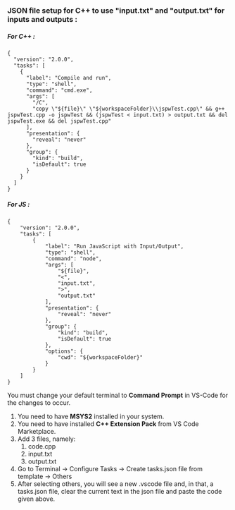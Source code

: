 ### JSON file setup for C++ to use "input.txt" and "output.txt" for inputs and outputs :

##### For C++ :

```
{
  "version": "2.0.0",
  "tasks": [
    {
      "label": "Compile and run",
      "type": "shell",
      "command": "cmd.exe",
      "args": [
        "/C",
        "copy \"${file}\" \"${workspaceFolder}\\jspwTest.cpp\" && g++ jspwTest.cpp -o jspwTest && (jspwTest < input.txt) > output.txt && del jspwTest.exe && del jspwTest.cpp"
      ],
      "presentation": {
        "reveal": "never"
      },
      "group": {
        "kind": "build",
        "isDefault": true
      }
    }
  ]
}
```

##### For JS :

```
{
    "version": "2.0.0",
    "tasks": [
        {
            "label": "Run JavaScript with Input/Output",
            "type": "shell",
            "command": "node",
            "args": [
                "${file}",
                "<",
                "input.txt",
                ">",
                "output.txt"
            ],
            "presentation": {
                "reveal": "never"
            },
            "group": {
                "kind": "build",
                "isDefault": true
            },
            "options": {
                "cwd": "${workspaceFolder}"
            }
        }
    ]
}
```

You must change your default terminal to **Command Prompt** in VS-Code for the changes to occur.

1. You need to have **MSYS2** installed in your system.
2. You need to have installed **C++ Extension Pack** from VS Code Marketplace.
3. Add 3 files, namely:
   1. code.cpp
   2. input.txt
   3. output.txt
4. Go to Terminal -> Configure Tasks -> Create tasks.json file from template -> Others
5. After selecting others, you will see a new .vscode file and, in that, a tasks.json file, clear the current text in the json file and paste the code given above.
